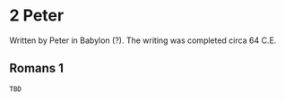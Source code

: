 # 2 Peter

Written by Peter in Babylon (?). The writing was completed circa 64 C.E.

## Romans 1

```
TBD
```


